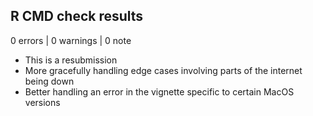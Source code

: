 ## R CMD check results

0 errors | 0 warnings | 0 note


* This is a resubmission
* More gracefully handling edge cases involving parts of the internet being down
* Better handling an error in the vignette specific to certain MacOS versions


